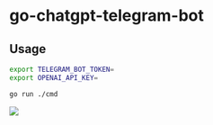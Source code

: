 # go-chatgpt-telegram-bot

## Usage

```sh
export TELEGRAM_BOT_TOKEN=
export OPENAI_API_KEY=

go run ./cmd
```

![](https://i.imgur.com/PKEobN7.png)

